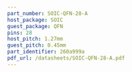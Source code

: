 ```yaml
---
part_number: SOIC-QFN-28-A
host_package: SOIC
guest_package: QFN
pins: 28
host_pitch: 1.27mm
guest_pitch: 0.45mm
part_identifier: 260a999a
pdf_url: /datasheets/SOIC-QFN-28-A.pdf
---
```

